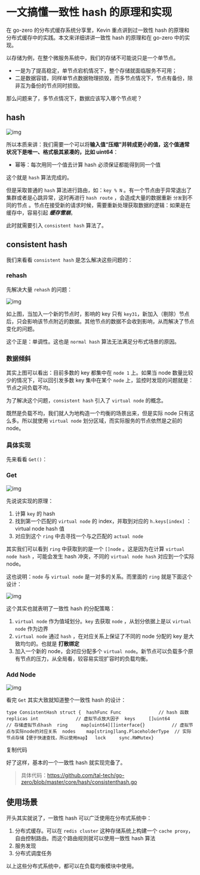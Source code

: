 # 一文搞懂一致性 hash 的原理和实现

在 go-zero 的分布式缓存系统分享里，Kevin 重点讲到过一致性 hash 的原理和分布式缓存中的实践。本文来详细讲讲一致性 hash 的原理和在 go-zero 中的实现。



以存储为例，在整个微服务系统中，我们的存储不可能说只是一个单节点。



- 一是为了提高稳定，单节点宕机情况下，整个存储就面临服务不可用；
- 二是数据容错，同样单节点数据物理损毁，而多节点情况下，节点有备份，除非互为备份的节点同时损毁。



那么问题来了，多节点情况下，数据应该写入哪个节点呢？

## hash

![img](https://static001.geekbang.org/infoq/35/35bc7f27c062b27fd0a9f6cfe92c37ae.png)



所以本质来讲：我们需要一个可以将**输入值“压缩”并转成更小的值，这个值通常状况下是唯一、格式极其紧凑的，比如 uint64**：



- 幂等：每次用同一个值去计算 hash 必须保证都能得到同一个值



这个就是 `hash` 算法完成的。



但是采取普通的 `hash` 算法进行路由，如：`key % N` 。有一个节点由于异常退出了集群或者是心跳异常，这时再进行 `hash route` ，会造成大量的数据重新 `分发`到不同的节点 。节点在接受新的请求时候，需要重新处理获取数据的逻辑：如果是在缓存中，容易引起 ***缓存雪崩***。



此时就需要引入 `consistent hash` 算法了。

## consistent hash

我们来看看 `consistent hash` 是怎么解决这些问题的：

### rehash

先解决大量 `rehash` 的问题：



![img](https://static001.geekbang.org/infoq/6b/6b80948e5d7fa693de6a70cd21823637.png)



如上图，当加入一个新的节点时，影响的 key 只有 `key31`，新加入（剔除）节点后，只会影响该节点附近的数据。其他节点的数据不会收到影响，从而解决了节点变化的问题。



这个正是：单调性。这也是 `normal hash` 算法无法满足分布式场景的原因。

### 数据倾斜

其实上图可以看出：目前多数的 key 都集中在 `node 1` 上。如果当 node 数量比较少的情况下，可以回引发多数 key 集中在某个 `node` 上，监控时发现的问题就是：节点之间负载不均。



为了解决这个问题，`consistent hash` 引入了 `virtual node` 的概念。



既然是负载不均，我们就人为地构造一个均衡的场景出来，但是实际 node 只有这么多。所以就使用 `virtual node` 划分区域，而实际服务的节点依然是之前的 node。

### 具体实现

先来看看 `Get()`：

### Get

![img](https://static001.geekbang.org/infoq/fa/facb1417cfdc93fd5dafa58fecaa9bcd.png)



先说说实现的原理：



1. 计算 `key` 的 hash
2. 找到第一个匹配的 `virtual node` 的 index，并取到对应的 `h.keys[index]` ：virtual node hash 值
3. 对应到这个 `ring` 中去寻找一个与之匹配的 `actual node`



其实我们可以看到 `ring` 中获取到的是一个 `[]node` 。这是因为在计算 `virtual node hash` ，可能会发生 hash 冲突，不同的 `virtual node hash` 对应到一个实际 node。



这也说明：`node` 与 `virtual node` 是一对多的关系。而里面的 `ring` 就是下面这个设计：



![img](https://static001.geekbang.org/infoq/b7/b788afba31955efe7ff721ddfa8cc954.png)



这个其实也就表明了一致性 hash 的分配策略：



1. `virtual node` 作为值域划分。`key` 去获取 `node` ，从划分依据上是以 `virtual node` 作为边界
2. `virtual node` 通过 `hash` ，在对应关系上保证了不同的 node 分配的 key 是大致均匀的。也就是 **打散绑定**
3. 加入一个新的 node，会对应分配多个 `virtual node`。新节点可以负载多个原有节点的压力，从全局看，较容易实现扩容时的负载均衡。

### Add Node

![img](https://static001.geekbang.org/infoq/f8/f820425aee3d2c35a3eff9a031a1d00c.png)



看完 `Get` 其实大致就知道整个一致性 hash 的设计：



```
type ConsistentHash struct {  hashFunc Func              // hash 函数  replicas int              // 虚拟节点放大因子  keys     []uint64          // 存储虚拟节点hash  ring     map[uint64][]interface{}          // 虚拟节点与实际node的对应关系  nodes    map[string]lang.PlaceholderType  // 实际节点存储【便于快速查找，所以使用map】  lock     sync.RWMutex}
```

复制代码



好了这样，基本的一个一致性 hash 就实现完备了。



> 具体代码：https://github.com/tal-tech/go-zero/blob/master/core/hash/consistenthash.go

## 使用场景

开头其实就说了，一致性 hash 可以广泛使用在分布式系统中：



1. 分布式缓存。可以在 `redis cluster` 这种存储系统上构建一个 `cache proxy`，自由控制路由。而这个路由规则就可以使用一致性 hash 算法
2. 服务发现
3. 分布式调度任务



以上这些分布式系统中，都可以在负载均衡模块中使用。